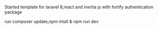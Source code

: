 Started template for laravel 8,react and inertia js with fortify authentication package 

run composer update,npm intall & npm run dev 
